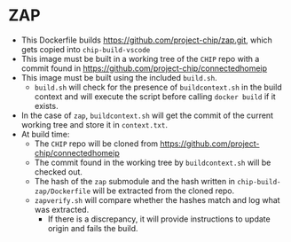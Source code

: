 # ZAP

- This Dockerfile builds https://github.com/project-chip/zap.git, which gets copied into `chip-build-vscode`
- This image must be built in a working tree of the `CHIP` repo with a commit found in https://github.com/project-chip/connectedhomeip
- This image must be built using the included `build.sh`.
  - `build.sh` will check for the presence of `buildcontext.sh` in the build context and will execute the script before calling `docker build` if it exists.
- In the case of `zap`, `buildcontext.sh` will get the commit of the current working tree and store it in `context.txt`.
- At build time:
  - The `CHIP` repo will be cloned from https://github.com/project-chip/connectedhomeip
  - The commit found in the working tree by `buildcontext.sh` will be checked out.
  - The hash of the `zap` submodule and the hash written in `chip-build-zap/Dockerfile` will be extracted from the cloned repo.
  - `zapverify.sh` will compare whether the hashes match and log what was extracted.
    - If there is a discrepancy, it will provide instructions to update origin and fails the build.
